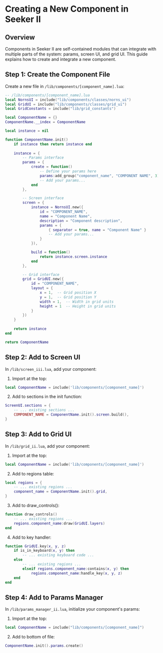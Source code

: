 # Creating a New Component in Seeker II

## Overview
Components in Seeker II are self-contained modules that can integrate with multiple parts of the system: params, screen UI, and grid UI. This guide explains how to create and integrate a new component.

## Step 1: Create the Component File
Create a new file in `/lib/components/[component_name].lua`:

```lua
-- /lib/components/[component_name].lua
local NornsUI = include("lib/components/classes/norns_ui")
local GridUI = include("lib/components/classes/grid_ui")
local GridConstants = include("lib/grid_constants")

local ComponentName = {}
ComponentName.__index = ComponentName

local instance = nil

function ComponentName.init()
    if instance then return instance end
    
    instance = {
        -- Params interface
        params = {
            create = function()
                -- Define your params here
                params:add_group("component_name", "COMPONENT NAME", 3)
                -- Add your params...
            end
        },

        -- Screen interface
        screen = {
            instance = NornsUI.new({
                id = "COMPONENT_NAME",
                name = "Component Name",
                description = "Component description",
                params = {
                    { separator = true, name = "Component Name" }
                    -- Add your params...
                }
            }),

            build = function()
                return instance.screen.instance
            end
        },

        -- Grid interface
        grid = GridUI.new({
            id = "COMPONENT_NAME",
            layout = {
                x = 1,  -- Grid position X
                y = 1,  -- Grid position Y
                width = 1,  -- Width in grid units
                height = 1  -- Height in grid units
            }
        })
    }
    
    return instance
end

return ComponentName
```

## Step 2: Add to Screen UI
In `/lib/screen_iii.lua`, add your component:

1. Import at the top:
```lua
local ComponentName = include('lib/components/[component_name]')
```

2. Add to sections in the init function:
```lua
ScreenUI.sections = {
    -- ... existing sections ...
    COMPONENT_NAME = ComponentName.init().screen.build(),
}
```

## Step 3: Add to Grid UI
In `/lib/grid_ii.lua`, add your component:

1. Import at the top:
```lua
local ComponentName = include('lib/components/[component_name]')
```

2. Add to regions table:
```lua
local regions = {
    -- ... existing regions ...
    component_name = ComponentName.init().grid,
}
```

3. Add to draw_controls():
```lua
function draw_controls()
    -- ... existing regions ...
    regions.component_name:draw(GridUI.layers)
end
```

4. Add to key handler:
```lua
function GridUI.key(x, y, z)
    if is_in_keyboard(x, y) then
        -- ... existing keyboard code ...
    else
        -- ... existing regions ...
        elseif regions.component_name:contains(x, y) then
            regions.component_name:handle_key(x, y, z)
    end
end
```

## Step 4: Add to Params Manager
In `/lib/params_manager_ii.lua`, initialize your component's params:

1. Import at the top:
```lua
local ComponentName = include("lib/components/[component_name]")
```

2. Add to bottom of file:
```lua
ComponentName.init().params.create()
```